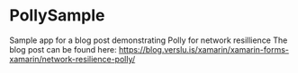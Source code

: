 # PollySample

Sample app for a blog post demonstrating Polly for network resillience
The blog post can be found here: https://blog.verslu.is/xamarin/xamarin-forms-xamarin/network-resilience-polly/
